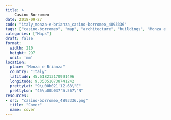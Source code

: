 ```yaml
---
title: > 
    Casino Borromeo
date: 2018-09-27
code: "italy_monza-e-brianza_casino-borromeo_4893336"
tags: ["casino-borromeo", "map", "architecture", "buildings", "Monza e Brianza", "Italy"]
categories: ["Maps"]
draft: false
format:
  width: 210
  height: 297
  unit: 'mm'
location:
  place: "Monza e Brianza"
  country: "Italy"
  latitude: 45.618213170991496
  longitude: 9.353510738741242
  prettyLat: "9\u00b021'12.63\"E"
  prettyLon: "45\u00b037'5.567\"N"
resources:
- src: "casino-borromeo_4893336.png"
  title: "Cover"
  name: cover
---
```

